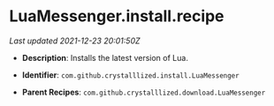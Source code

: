 # LuaMessenger.install.recipe

_Last updated 2021-12-23 20:01:50Z_

- **Description**: Installs the latest version of Lua.

- **Identifier**: `com.github.crystalllized.install.LuaMessenger`

- **Parent Recipes**: `com.github.crystalllized.download.LuaMessenger`
